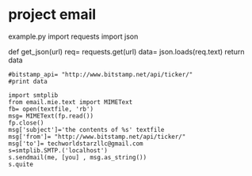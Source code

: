 # project email
example.py
import requests
import json

def get_json(url)
    req= requests.get(url)
    data= json.loads(req.text)
    return data
    
    #bitstamp_api= "http://www.bitstamp.net/api/ticker/"
    #print data
    
    import smtplib
    from email.mie.text import MIMEText
    fb= open(textfile, 'rb')
    msg= MIMEText(fp.read())
    fp.close()
    msg['subject']='the contents of %s' textfile
    msg['from']= "http://www.bitstamp.net/api/ticker/"
    msg['to']= techworldstarzllc@gmail.com
    s=smtplib.SMTP.('localhost')
    s.sendmail(me, [you] , msg.as_string())
    s.quite
  
  
    
